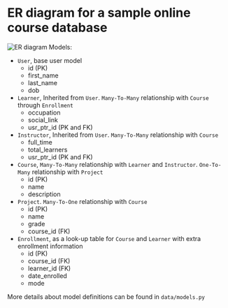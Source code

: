 # ER diagram for a sample online course database
![ER diagram](https://github.com/ibm-developer-skills-network/gwmom-cad7-django-orm/blob/master/images/orm.png)
Models:
- `User`, base user model
    * id (PK)
    * first_name
    * last_name
    * dob
- `Learner`, Inherited from `User`. `Many-To-Many` relationship 
with `Course` through `Enrollment`
    * occupation
    * social_link
    * usr_ptr_id (PK and FK)
- `Instructor`, Inherited from `User`. `Many-To-Many` relationship 
with `Course`
    * full_time
    * total_learners
    * usr_ptr_id (PK and FK)
- `Course`, `Many-To-Many` relationship with `Learner` and 
`Instructor`. `One-To-Many` relationship with `Project`
    * id (PK)
    * name
    * description
- `Project`. `Many-To-One` relationship with `Course`
    * id (PK)
    * name
    * grade
    * course_id (FK)
- `Enrollment`, as a look-up table for `Course` and `Learner` with
extra enrollment information
    * id (PK)
    * course_id (FK)
    * learner_id (FK)
    * date_enrolled
    * mode

More details about model definitions can be found in `data/models.py`
